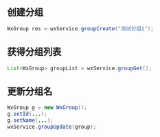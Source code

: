 ## 创建分组
```java
WxGroup res = wxService.groupCreate("测试分组1");
```

## 获得分组列表
```java
List<WxGroup> groupList = wxService.groupGet();
```

## 更新分组名
```java
WxGroup g = new WxGroup();
g.setId(...);
g.setName(...);
wxService.groupUpdate(group);
```